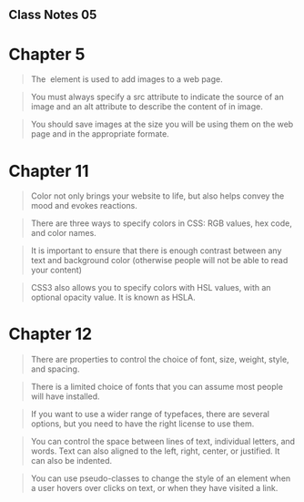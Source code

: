 ## Class Notes 05

# Chapter 5

> The <img> element is used to add images to a web page.

> You must always specify a src attribute to indicate the source of an image and an alt attribute to describe the content of in image. 

> You should save images at the size you will be using them on the web page and in the appropriate formate. 

# Chapter 11

> Color not only brings your website to life, but also helps convey the mood and evokes reactions. 

> There are three ways to specify colors in CSS: RGB values, hex code, and color names.

> It is important to ensure that there is enough contrast between any text and background color (otherwise people will not be able to read your content)

> CSS3 also allows you to specify colors with HSL values, with an optional opacity value. It is known as HSLA.


# Chapter 12

> There are properties to control the choice of font, size, weight, style, and spacing.

> There is a limited choice of fonts that you can assume most people will have installed.

> If you want to use a wider range of typefaces, there are several options, but you need to have the right license to use them.

> You can control the space between lines of text, individual letters, and words. Text can also aligned to the left, right, center, or justified. It can also be indented.

> You can use pseudo-classes to change the style of an element when a user hovers over clicks on text, or when they have visited a link. 
